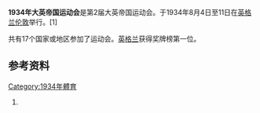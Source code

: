 **1934年大英帝国运动会**是第2届大英帝国运动会。于1934年8月4日至11日在[英格兰](../Page/英格兰.md "wikilink")[伦敦](../Page/伦敦.md "wikilink")举行。\[1\]

</div>

</div>

共有17个国家或地区参加了运动会。[英格兰](../Page/英格兰.md "wikilink")获得奖牌榜第一位。

## 参考资料

[Category:1934年體育](https://zh.wikipedia.org/wiki/Category:1934年體育 "wikilink")

1.